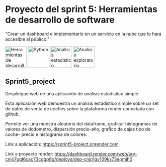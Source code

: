 # Proyecto del sprint 5: Herramientas de desarrollo de software
"Crear un dashboard e implementarlo en un servicio en la nube que lo hara accesible al público."

<img width="68" alt="Herramientas de desarrollo de software" src="https://github.com/user-attachments/assets/406c04eb-ba94-467b-8959-5b37f3ad7d6f">
<img width="68" alt="Python" src="https://github.com/user-attachments/assets/fb6bdf3f-ac55-4e28-92ab-156e004b704b">
<img width="68" alt="Analisis estadistico" src="https://github.com/user-attachments/assets/751e05ea-ee0f-4b0b-b77b-50b943cdc26a">
<img width="68" alt="Analisis exploratorio" src="https://github.com/user-attachments/assets/95aa7f02-0a98-4a8d-bb94-c97dc609f595">


## Sprint5_project
Despliegue web de una aplicación de análisis estadístico simple.

Esta aplicación web demuestra un analisis estadistico simple sobre un set de datos de venta de coches sobre la plataforma render conectada con github.

Permite ver una muestra aleatoria del dataframe, graficar histogramas de valores de dodometro, dispersión precio-año, grafico de cajas tipo de coche- precio e histograma de colores.


Link a aplicación: https://sprint5-project.onrender.com

Link a proyecto render: https://dashboard.render.com/web/srv-cnjo7ugl6cac73cggp8g/deploys/dep-cnjp1gv109ks73epmjh0
